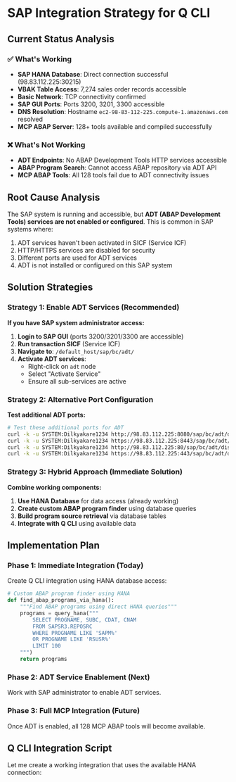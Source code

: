 # SAP Integration Strategy for Q CLI

## Current Status Analysis

### ✅ What's Working
- **SAP HANA Database**: Direct connection successful (98.83.112.225:30215)
- **VBAK Table Access**: 7,274 sales order records accessible
- **Basic Network**: TCP connectivity confirmed
- **SAP GUI Ports**: Ports 3200, 3201, 3300 accessible
- **DNS Resolution**: Hostname `ec2-98-83-112-225.compute-1.amazonaws.com` resolved
- **MCP ABAP Server**: 128+ tools available and compiled successfully

### ❌ What's Not Working
- **ADT Endpoints**: No ABAP Development Tools HTTP services accessible
- **ABAP Program Search**: Cannot access ABAP repository via ADT API
- **MCP ABAP Tools**: All 128 tools fail due to ADT connectivity issues

## Root Cause Analysis

The SAP system is running and accessible, but **ADT (ABAP Development Tools) services are not enabled or configured**. This is common in SAP systems where:

1. ADT services haven't been activated in SICF (Service ICF)
2. HTTP/HTTPS services are disabled for security
3. Different ports are used for ADT services
4. ADT is not installed or configured on this SAP system

## Solution Strategies

### Strategy 1: Enable ADT Services (Recommended)
**If you have SAP system administrator access:**

1. **Login to SAP GUI** (ports 3200/3201/3300 are accessible)
2. **Run transaction SICF** (Service ICF)
3. **Navigate to**: `/default_host/sap/bc/adt/`
4. **Activate ADT services**:
   - Right-click on `adt` node
   - Select "Activate Service"
   - Ensure all sub-services are active

### Strategy 2: Alternative Port Configuration
**Test additional ADT ports:**

```bash
# Test these additional ports for ADT
curl -k -u SYSTEM:Dilkyakare1234 http://98.83.112.225:8080/sap/bc/adt/discovery
curl -k -u SYSTEM:Dilkyakare1234 https://98.83.112.225:8443/sap/bc/adt/discovery
curl -k -u SYSTEM:Dilkyakare1234 http://98.83.112.225:80/sap/bc/adt/discovery
curl -k -u SYSTEM:Dilkyakare1234 https://98.83.112.225:443/sap/bc/adt/discovery
```

### Strategy 3: Hybrid Approach (Immediate Solution)
**Combine working components:**

1. **Use HANA Database** for data access (already working)
2. **Create custom ABAP program finder** using database queries
3. **Build program source retrieval** via database tables
4. **Integrate with Q CLI** using available data

## Implementation Plan

### Phase 1: Immediate Integration (Today)
Create Q CLI integration using HANA database access:

```python
# Custom ABAP program finder using HANA
def find_abap_programs_via_hana():
    """Find ABAP programs using direct HANA queries"""
    programs = query_hana("""
        SELECT PROGNAME, SUBC, CDAT, CNAM 
        FROM SAPSR3.REPOSRC 
        WHERE PROGNAME LIKE 'SAPM%' 
        OR PROGNAME LIKE 'RSUSR%'
        LIMIT 100
    """)
    return programs
```

### Phase 2: ADT Service Enablement (Next)
Work with SAP administrator to enable ADT services.

### Phase 3: Full MCP Integration (Future)
Once ADT is enabled, all 128 MCP ABAP tools will become available.

## Q CLI Integration Script

Let me create a working integration that uses the available HANA connection:
